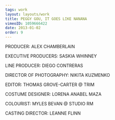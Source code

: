 ```yaml
---
tags: work
layout: layouts/work
title: PEGGY GOU, IT GOES LIKE NANANA
vimeoID: 1059666422
date: 2013-01-02
order: 9
---
```


PRODUCER: ALEX CHAMBERLAIN

EXECUTIVE PRODUCERS: SASKIA WHINNEY

LINE PRODUCER: DIEGO CONTRERAS

DIRECTOR OF PHOTOGRAPHY: NIKITA KUZMENKO

EDITOR: THOMAS GROVE-CARTER @ TRIM

COSTUME DESIGNER: LORENA ANABEL MAZA

COLOURIST: MYLES BEVAN @ STUDIO RM

CASTING DIRECTOR: LEANNE FLINN
